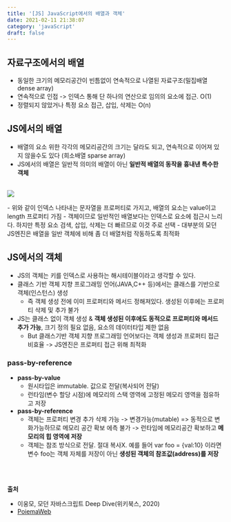 ```yaml
---
title: '[JS] JavaScript에서의 배열과 객체'
date: 2021-02-11 21:38:07
category: 'javaScript'
draft: false
---
```

## 자료구조에서의 배열
- 동일한 크기의 메모리공간이 빈틈없이 연속적으로 나열된 자료구조(밀집배열dense array)
- 연속적으로 인접 -> 인덱스 통해 단 하나의 연산으로 임의의 요소에 접근. O(1)
- 정렬되지 않았거나 특정 요소 접근, 삽입, 삭제는 O(n)
  

## JS에서의 배열
- 배열의 요소 위한 각각의 메모리공간의 크기는 달라도 되고, 연속적으로 이어져 있지 않을수도 있다 (희소배열 sparse array)
- JS에서의 배열은 일반적 의미의 배열이 아닌 **일반적 배열의 동작을 흉내낸 특수한 객체**
<P>
<br />
<img src = "https://user-images.githubusercontent.com/60782131/107640298-68ea5480-6cb5-11eb-8050-e75d516936b9.png">
</P>
- 위와 같이 인덱스 나타내는 문자열을 프로퍼티로 가지고, 배열의 요소는 value이고 length 프로퍼티 가짐
- 객체이므로 일반적인 배열보다는 인덱스로 요소에 접근시 느리다. 하지만 특정 요소 검색, 삽입, 삭제는 더 빠르므로 이것 주로 선택
- 대부분의 모던 JS엔진은 배열을 일반 객체에 비해 좀 더 배열처럼 작동하도록 최적화

## JS에서의 객체
- JS의 객체는 키를 인덱스로 사용하는 해시테이블이라고 생각할 수 있다.
- 클래스 기반 객체 지향 프로그래밍 언어(JAVA,C++ 등)에서는 클래스를 기반으로 객체(인스턴스) 생성
  - 즉 객체 생성 전에 이미 프로퍼티와 메서드 정해져있다. 생성된 이후에는 프로퍼티 삭제 및 추가 불가
- JS는 클래스 없이 객체 생성 & **객체 생성된 이후에도 동적으로 프로퍼티와 메서드 추가 가능**, 크기 정의 필요 없음, 요소의 데이터타입 제한 없음
  - But 클래스기반 객체 지향 프로그래밍 언어보다는 객체 생성과 프로퍼티 접근 비효율 -> JS엔진은 프로퍼티 접근 위해 최적화

### pass-by-reference
- **pass-by-value**
  - 원시타입은 immutable. 값으로 전달(복사되어 전달)
  - 런타임(변수 할당 시점)에 메모리의 스택 영역에 고정된 메모리 영역을 점유하고 저장
- **pass-by-reference**
  - 객체는 프로퍼티 변경 추가 삭제 가능 -> 변경가능(mutable) => 동적으로 변화가능하므로 메모리 공간 확보 에측 불가 -> 런타임에 메모리공간 확보하고 **메모리의 힙 영역에 저장**
  - 객체는 참조 방식으로 전달. 절대 복사X. 예를 들어 var foo = {val:10} 이라면 변수 foo는 객체 자체를 저장이 아닌 **생성된 객체의 참조값(address)를 저장**
  
<p>
<br />
<br />
</p>

**출처** 
- 이웅모, 모던 자바스크립트 Deep Dive(위키북스, 2020)
- [PoiemaWeb](https://poiemaweb.com/js-object)

